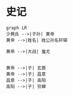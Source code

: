 # 史记

```mermaid
graph LR
少典氏 -->|子孙| 黄帝
黄帝 -->|姓名| 姓公孙名轩辕

黄帝 -->|大战| 蚩尤


黄帝 -->|子| 玄嚣 
黄帝 -->|子| 昌意
昌意 -->|子| 高阳
高阳 -->|子| 穷蝉

```